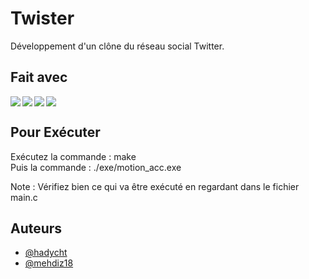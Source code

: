 # Twister

Développement d'un clône du réseau social Twitter.
 
## Fait avec

<img align="left" src="https://img.shields.io/badge/REACTJS-ED8B00?style=for-the-badge&logo=&logoColor=white"/>
<img align="left" src="https://img.shields.io/badge/EXPRESSJS-ED8B00?style=for-the-badge&logo=&logoColor=white" data-canonical-src="https://img.shields.io/badge/C-ED8B00?style=for-the-badge&logo=java&logoColor=white"/>
<img align="left" src="https://img.shields.io/badge/NODEJS-ED8B00?style=for-the-badge&logo=&logoColor=white" data-canonical-src="https://img.shields.io/badge/C-ED8B00?style=for-the-badge&logo=java&logoColor=white"/>
<img  src="https://img.shields.io/badge/MONGODB-ED8B00?style=for-the-badge&logo=&logoColor=white" data-canonical-src="https://img.shields.io/badge/C-ED8B00?style=for-the-badge&logo=java&logoColor=white"/>  


## Pour Exécuter

Exécutez la commande : make  
Puis la commande : ./exe/motion_acc.exe  
  
Note : Vérifiez bien ce qui va être exécuté en regardant dans le fichier main.c

## Auteurs

- [@hadycht](https://github.com/hadycht)
- [@mehdiz18](https://github.com/mehdiz18)
